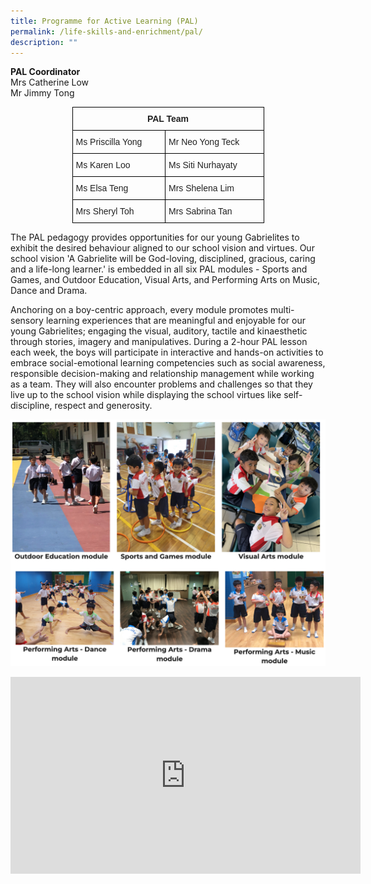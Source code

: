 ```yaml
---
title: Programme for Active Learning (PAL)
permalink: /life-skills-and-enrichment/pal/
description: ""
---
```

**PAL Coordinator**   
Mrs Catherine Low   
Mr Jimmy Tong


<style type="text/css">
.tg  {border-collapse:collapse;border-spacing:0;margin:0px auto;}
.tg td{border-color:black;border-style:solid;border-width:1px;font-family:Arial, sans-serif;font-size:14px;
  overflow:hidden;padding:10px 5px;word-break:normal;}
.tg th{border-color:black;border-style:solid;border-width:1px;font-family:Arial, sans-serif;font-size:14px;
  font-weight:normal;overflow:hidden;padding:10px 5px;word-break:normal;}
.tg .tg-vl7p{color:#222;text-align:left;vertical-align:middle}
.tg .tg-e2p0{color:#222;font-weight:bold;text-align:center;vertical-align:middle}
</style>
<table class="tg" style="undefined;table-layout: fixed; width: 307px">
<colgroup>
<col style="width: 149px">
<col style="width: 158px">
</colgroup>
<tbody>
  <tr>
    <td class="tg-e2p0" colspan="2">PAL Team</td>
  </tr>
  <tr>
    <td class="tg-vl7p"><span style="color:#222;background-color:transparent">Ms Priscilla Yong  </span></td>
    <td class="tg-vl7p"><span style="color:#222;background-color:transparent">Mr Neo Yong Teck </span></td>
  </tr>
  <tr>
    <td class="tg-vl7p"><span style="color:#222;background-color:transparent">Ms Karen Loo</span></td>
    <td class="tg-vl7p"><span style="color:#222;background-color:transparent">Ms Siti Nurhayaty</span></td>
  </tr>
  <tr>
    <td class="tg-vl7p"><span style="color:#222;background-color:transparent">Ms Elsa Teng</span></td>
    <td class="tg-vl7p"><span style="color:#222;background-color:transparent">Mrs Shelena Lim </span></td>
  </tr>
  <tr>
    <td class="tg-vl7p"><span style="color:#222;background-color:transparent">Mrs Sheryl Toh</span></td>
    <td class="tg-vl7p"><span style="color:#222;background-color:transparent">Mrs Sabrina Tan </span></td>
  </tr>
</tbody>
</table>


The PAL pedagogy provides opportunities for our young Gabrielites to exhibit the desired behaviour aligned to our school vision and virtues. Our school vision 'A Gabrielite will be God-loving, disciplined, gracious, caring and a life-long learner.' is embedded in all six PAL modules - Sports and Games, and Outdoor Education, Visual Arts, and Performing Arts on Music, Dance and Drama.

  

Anchoring on a boy-centric approach, every module promotes multi-sensory learning experiences that are meaningful and enjoyable for our young Gabrielites; engaging the visual, auditory, tactile and kinaesthetic through stories, imagery and manipulatives. During a 2-hour PAL lesson each week, the boys will participate in interactive and hands-on activities to embrace social-emotional learning competencies such as social awareness, responsible decision-making and relationship management while working as a team. They will also encounter problems and challenges so that they live up to the school vision while displaying the school virtues like self-discipline, respect and generosity.


![](/images/pal1.png)

<center><iframe width="560" height="315" src="https://www.youtube.com/embed/9mJXtblaq88" title="2019 PAL" frameborder="0" allow="accelerometer; autoplay; clipboard-write; encrypted-media; gyroscope; picture-in-picture" allowfullscreen></iframe></center>
